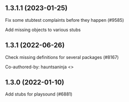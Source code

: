 ## 1.3.1.1 (2023-01-25)

Fix some stubtest complaints before they happen (#9585)

Add missing objects to various stubs

## 1.3.1 (2022-06-26)

Check missing definitions for several packages (#8167)

Co-authored-by: hauntsaninja <>

## 1.3.0 (2022-01-10)

Add stubs for playsound (#6881)

